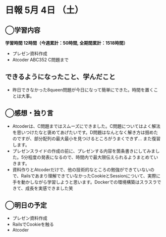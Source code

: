 # 日報  5月 4日 （土）

## ◯学習内容

**学習時間  12時間（今週累計：50時間, 全期間累計：1518時間）**

- プレゼン資料作成
- Atcoder ABC352 C問題まで

## できるようになったこと、学んだこと

- 昨日できなかった8queen問題が今日になって簡単にできた。時間を置くことは大事。

## ◯感想・独り言

- Atcoderは、C問題まではスムーズにできました。C問題についてはよく解法を思いつけたなと褒めてあげたいです。D問題はなんとなく解き方は掴めたのですが、部分配列の最大最小を見つけるところがうまくできず... また復習します。
- プレゼンスライドの作成の前に、プレゼンする内容を箇条書きにしてみました。5分程度の発表になるので、時間内で最大限伝えられるようまとめていきます。
- 資料作りとAtcoderだけで、他の技術的なところの勉強ができていないので、Railsであまり理解できていなかったCookieとSessionについて、実際に手を動かしながら学習しようと思います。Dockerでの環境構築はスラスラできて、成長を実感できました笑

## ◯明日の予定

- プレゼン資料作成
- RailsでCookieを触る
- Atcoder